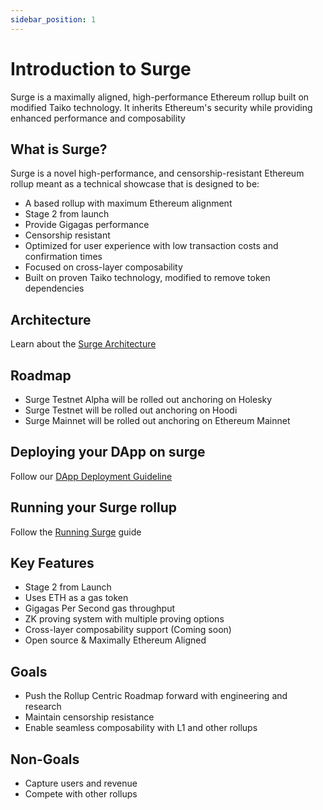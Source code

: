 ```yaml
---
sidebar_position: 1
---
```


# Introduction to Surge

Surge is a maximally aligned, high-performance Ethereum rollup built on modified Taiko technology. It inherits Ethereum's security while providing enhanced performance and composability

## What is Surge?

Surge is a novel high-performance, and censorship-resistant Ethereum rollup meant as a technical showcase that is designed to be:

- A based rollup with maximum Ethereum alignment
- Stage 2 from launch
- Provide Gigagas performance
- Censorship resistant
- Optimized for user experience with low transaction costs and confirmation times
- Focused on cross-layer composability
- Built on proven Taiko technology, modified to remove token dependencies

## Architecture

Learn about the [Surge Architecture](./About/architecture)

## Roadmap

- Surge Testnet Alpha will be rolled out anchoring on Holesky
- Surge Testnet will be rolled out anchoring on Hoodi
- Surge Mainnet will be rolled out anchoring on Ethereum Mainnet

## Deploying your DApp on surge

Follow our [DApp Deployment Guideline](./Guides/deploy-dapps/deploy-on-surge)

## Running your Surge rollup

Follow the [Running Surge](./Guides/running-surge) guide

## Key Features

- Stage 2 from Launch
- Uses ETH as a gas token
- Gigagas Per Second gas throughput
- ZK proving system with multiple proving options
- Cross-layer composability support (Coming soon)
- Open source & Maximally Ethereum Aligned

## Goals

- Push the Rollup Centric Roadmap forward with engineering and research
- Maintain censorship resistance
- Enable seamless composability with L1 and other rollups

## Non-Goals

- Capture users and revenue
- Compete with other rollups
